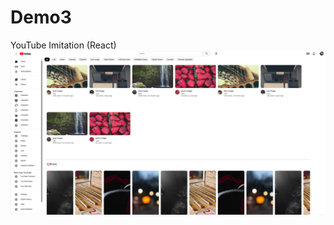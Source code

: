 # Demo3
YouTube Imitation (React) 
![pic1](https://github.com/stevenz930/Demo3/blob/main/pic/Iyoutube.png)
